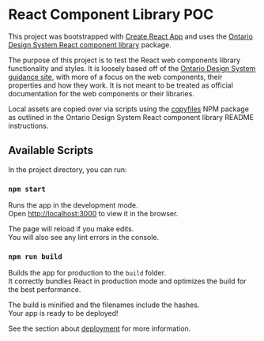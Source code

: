 # **React Component Library POC**

This project was bootstrapped with [Create React App](https://github.com/facebook/create-react-app) and uses the [Ontario Design System React component library](#https://www.npmjs.com/package/@ontario-digital-service/ontario-design-system-component-library-react) package.

The purpose of this project is to test the React web components library functionality and styles. It is loosely based off of the [Ontario Design System guidance site](#https://designsystem.ontario.ca/), with more of a focus on the web components, their properties and how they work. It is not meant to be treated as official documentation for the web components or their libraries.

Local assets are copied over via scripts using the [copyfiles](https://www.npmjs.com/package/copyfiles) NPM package as outlined in the Ontario Design System React component library README instructions.

## Available Scripts

In the project directory, you can run:

### `npm start`

Runs the app in the development mode.<br>
Open [http://localhost:3000](http://localhost:3000) to view it in the browser.

The page will reload if you make edits.<br>
You will also see any lint errors in the console.

### `npm run build`

Builds the app for production to the `build` folder.<br>
It correctly bundles React in production mode and optimizes the build for the best performance.

The build is minified and the filenames include the hashes.<br>
Your app is ready to be deployed!

See the section about [deployment](https://facebook.github.io/create-react-app/docs/deployment) for more information.
